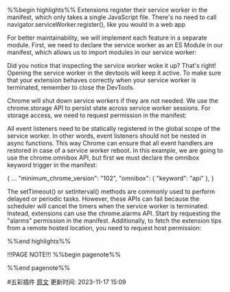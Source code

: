 %%begin highlights%%
Extensions register their service worker in the manifest, which only takes a single JavaScript file. There's no need to call navigator.serviceWorker.register(), like you would in a web app

For better maintainability, we will implement each feature in a separate module. First, we need to declare the service worker as an ES Module in our manifest, which allows us to import modules in our service worker:

Did you notice that inspecting the service worker woke it up? That's right! Opening the service worker in the devtools will keep it active. To make sure that your extension behaves correctly when your service worker is terminated, remember to close the DevTools.

Chrome will shut down service workers if they are not needed. We use the chrome.storage API to persist state across service worker sessions. For storage access, we need to request permission in the manifest:

All event listeners need to be statically registered in the global scope of the service worker. In other words, event listeners should not be nested in async functions. This way Chrome can ensure that all event handlers are restored in case of a service worker reboot.
In this example, we are going to use the chrome.omnibox API, but first we must declare the omnibox keyword trigger in the manifest:

{
...
"minimum_chrome_version": "102",
"omnibox": {
"keyword": "api"
},
}

The setTimeout() or setInterval() methods are commonly used to perform delayed or periodic tasks. However, these APIs can fail because the scheduler will cancel the timers when the service worker is terminated. Instead, extensions can use the chrome.alarms API.
Start by requesting the "alarms" permission in the manifest. Additionally, to fetch the extension tips from a remote hosted location, you need to request host permission:

%%end highlights%%

!!!PAGE NOTE!!!
%%begin pagenote%%

%%end pagenote%%

 #五彩插件 [原文](https://developer.chrome.com/docs/extensions/mv3/getstarted/tut-quick-reference/)
更新时间: 2023-11-17 15:09